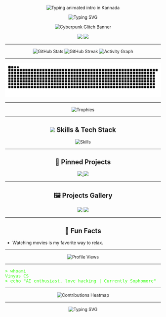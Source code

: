 <!-- ಹ್ಯಾಕರ್ ಮ್ಯಾಟ್ರಿಕ್ಸ್ ಮಾರ್ಕೀ -->
<p align="center">
  <img 
    src="https://readme-typing-svg.demolab.com?font=Fira+Code&pause=1000&color=39FF14&center=true&vCenter=true&width=900&lines=%E0%B2%AE%E0%B3%8D%E0%B2%AF%E0%B2%BE%E0%B2%9F%E0%B3%8D%E0%B2%B0%E0%B2%BF%E0%B2%95%E0%B3%8D%E0%B2%B8%E0%B3%8D%E2%80%8C%E0%B2%97%E0%B3%86+%E0%B2%B8%E0%B3%8D%E0%B2%B5%E0%B2%BE%E0%B2%97%E0%B2%A4...;%E0%B2%A8%E0%B2%BE%E0%B2%A8%E0%B3%81+%E0%B2%B5%E0%B2%BF%E0%B2%A8%E0%B3%8D%E0%B2%AF%E0%B2%BE%E0%B2%B8%E0%B3%8D+%E0%B2%B8%E0%B2%BF.%E0%B2%8E%E0%B2%B8%E0%B3%8D;%E0%B2%95%E0%B3%83%E0%B2%A4%E0%B2%95+%E0%B2%AC%E0%B3%81%E0%B2%A6%E0%B3%8D%E0%B2%A7%E0%B2%BF%E0%B2%AE%E0%B2%A4%E0%B3%8D%E0%B2%A4%E0%B3%86+%E0%B2%86%E0%B2%B8%E0%B2%95%E0%B3%8D%E0%B2%A4%2C+%E0%B2%B9%E0%B3%8D%E0%B2%AF%E0%B2%BE%E0%B2%95%E0%B2%BF%E0%B2%82%E0%B2%97%E0%B3%8D+%E0%B2%87%E0%B2%B7%E0%B3%8D%E0%B2%9F%E0%B2%B5%E0%B2%BF%E0%B2%A6%E0%B3%86+%7C+%E0%B2%AA%E0%B3%8D%E0%B2%B0%E0%B2%B8%E0%B3%8D%E0%B2%A4%E0%B3%81%E0%B2%A4+%E0%B2%A4%E0%B3%83%E0%B2%A4%E0%B3%80%E0%B2%AF+%E0%B2%B5%E0%B2%B0%E0%B3%8D%E0%B2%B7" 
    alt="Typing animated intro in Kannada" 
  />
</p>

<!-- Hacker Matrix Marquee -->
<p align="center">
  <img 
    src="https://readme-typing-svg.demolab.com?font=Fira+Code&pause=1000&color=39FF14&center=true&vCenter=true&width=900&lines=Welcome+to+the+Matrix...;I+am+Vinyas+CS;AI+enthusiast%2C+love+hacking+%7C+Currently+in+third+year" 
    alt="Typing SVG" 
  />
</p>



<!-- Hero Banner (Cyberpunk/Matrix Vibe) -->
<p align="center">
  <img src="https://media2.giphy.com/media/v1.Y2lkPTc5MGI3NjExZzBjZW1xNGJiejFvdHpuaDlodmIxMzV0c3RkMTl6Z2xqaXV5MWVjeSZlcD12MV9pbnRlcm5hbF9naWZfYnlfaWQmY3Q9Zw/WoD6JZnwap6s8/giphy.gif" alt="Cyberpunk Glitch Banner" width="100%" height="200px" />
</p>





<!-- Interactive Badges -->
<p align="center">
  <a href="https://leetcode.com/u/Vinyas_cs"><img src="https://img.shields.io/badge/LeetCode-0A0A0A?style=for-the-badge&logo=leetcode&logoColor=39FF14" /></a>
  <a href="https://linkedin.com/in/vinyas-cs-011a11305"><img src="https://img.shields.io/badge/LinkedIn-0A0A0A?style=for-the-badge&logo=linkedin&logoColor=39FF14" /></a>
</p>

---

<!-- Animated GitHub Stats & Contribution Graphs -->
<p align="center">
  <img src="https://github-readme-stats.vercel.app/api?username=VinyasCS-007&show_icons=true&theme=radical&icon_color=39FF14&title_color=39FF14&text_color=39FF14&bg_color=0d1117" alt="GitHub Stats" />
  <img src="https://github-readme-streak-stats.herokuapp.com/?user=VinyasCS-007&theme=radical&background=0d1117&ring=39FF14&fire=39FF14&currStreakLabel=39FF14" alt="GitHub Streak" />
  <img src="https://github-readme-activity-graph.vercel.app/graph?username=VinyasCS-007&theme=react-dark&color=39FF14&line=39FF14&point=39FF14&area=true&hide_border=true" alt="Activity Graph" />
</p>

---

<!-- Snake GitHub Contributions -->
<p align="center">
  <img src="https://github.com/VinyasCS-007/VinyasCS-007/raw/output/github-snake.svg" alt="GitHub Contributions Snake" />
</p>



---

<!-- Trophies (Glassmorphism/Neon) -->
<p align="center">
  <img src="https://github-profile-trophy.vercel.app/?username=VinyasCS-007&theme=matrix&no-frame=true&title=Followers,Stars,Commit,PR,Issues&column=5&margin-w=15&margin-h=15" alt="Trophies" />
</p>

---

<!-- Animated Skills Grid -->
<h2 align="center"><img src="https://img.icons8.com/fluency/48/000000/source-code.png"/> Skills & Tech Stack</h2>
<p align="center">
  <img src="https://skillicons.dev/icons?i=python,c,cpp,java,react,mysql,matlab,adobepremierepro,unity,html,css,javascript&theme=dark" alt="Skills" />
</p>

---

<!-- Pinned Repos (Holographic Cards) -->
<h2 align="center">🚀 Pinned Projects</h2>
<p align="center">
  <a href="https://github.com/VinyasCS-007/WeatherReportApp_Using_JAVA">
    <img src="https://github-readme-stats.vercel.app/api/pin/?username=VinyasCS-007&repo=WeatherReportApp_Using_JAVA&theme=radical&bg_color=0d1117&title_color=39FF14&text_color=39FF14" />
  </a>
  <a href="https://github.com/VinyasCS-007/Satellite">
    <img src="https://github-readme-stats.vercel.app/api/pin/?username=VinyasCS-007&repo=Satellite&theme=radical&bg_color=0d1117&title_color=39FF14&text_color=39FF14" />
  </a>
</p>

---

<!-- Projects Gallery -->
<h2 align="center">🖼️ Projects Gallery</h2>
<p align="center">
  <img src="https://github.com/VinyasCS-007/WeatherReportApp_Using_JAVA/raw/main/demo.gif" width="250" />
  <img src="https://github.com/VinyasCS-007/Satellite/raw/main/demo.gif" width="250" />
</p>

---

<!-- Fun Facts Section -->
<h2 align="center">🤖 Fun Facts</h2>
<ul>
  <li>Watching movies is my favorite way to relax.</li>
</ul>

---

<!-- Visitors Counter -->
<p align="center">
  <img src="https://komarev.com/ghpvc/?username=VinyasCS-007&style=flat-square&color=39FF14" alt="Profile Views" />
</p>

---

<!-- Terminal Style About Me -->
<pre>
<span style="color:#39FF14;">&gt; whoami</span>
<span style="color:#39FF14;">Vinyas CS</span>
<span style="color:#39FF14;">&gt; echo "AI enthusiast, love hacking | Currently Sophomore"</span>
</pre>

---

<!-- Contributions Heatmap -->
<p align="center">
  <img src="https://github.com/VinyasCS-007/github-profile-views-counter/blob/master/svg/heatmap.svg" alt="Contributions Heatmap" />
</p>

---

<!-- Footer -->
<p align="center">
  <img src="https://readme-typing-svg.demolab.com?font=Fira+Code&pause=1000&color=39FF14&center=true&vCenter=true&width=900&lines=System+Ready...;Welcome+to+the+Future+of+Code" alt="Typing SVG" />
</p>
